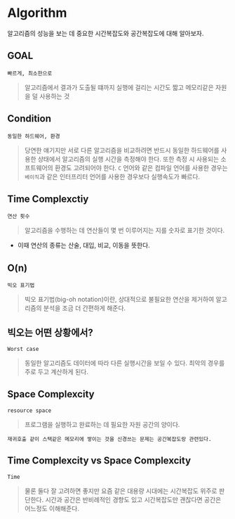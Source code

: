 # Algorithm

알고리즘의 성능을 보는 데 중요한 시간복잡도와 공간복잡도에 대해 알아보자.

## GOAL
`빠르게, 최소한으로`
> 알고리즘에서 결과가 도출될 떄까지 실행에 걸리는 시간도 짧고 메모리같은 자원을 덜 사용하는 것

## Condition
`동일한 하드웨어, 환경`
> 당연한 얘기지만 서로 다른 알고리즘을 비교하려면 반드시 동일한 하드웨어를 사용한 상태에서 알고리즘의 실행 시간을 측정해야 한다. 또한 측정 시 사용되는 소프트웨어의 환경도 고려되어야 한다. `C` 언어와 같은 컴파일 언어를 사용한 경우는 `베이직`과 같은 인터프리터 언어를 사용한 경우보다 실행속도가 빠르다.

## Time Complexctiy
`연산 횟수`
> 알고리즘을 수행하는 데 연산들이 몇 번 이루어지는 지를 숫자로 표기한 것이다.
- 이때 연산의 종류는 산술, 대입, 비교, 이동을 뜻한다.

## O(n)

`빅오 표기법`
> 빅오 표기법(big-oh notation)이란, 상대적으로 불필요한 연산을 제거하여 알고리즘의 분석을 조금 더 간편하게 해준다.

## 빅오는 어떤 상황에서?
`Worst case`
> 동일한 알고리즘도 데이터에 따라 다른 실행시간을 보일 수 있다. 최악의 경우를 주로 두고 계산하게 된다.

## Space Complexcity
`resource space`
> 프로그램을 실행하고 완료하는 데 필요한 자원 공간의 양이다.
```
재귀호출 같이 스택같은 메모리에 쌓이는 것을 신경쓰는 문제는 공간복잡도랑 관련있다.
```

## Time Complexcity vs Space Complexcity
`Time`
> 물론 둘다 잘 고려하면 좋지만 요즘 같은 대용량 시대에는 시간복잡도 위주로 판단한다. 시간과 공간은 반비례적인 경향도 있고 시간복잡도만 괜찮다면 공간은 어느정도 이해해준다. 
